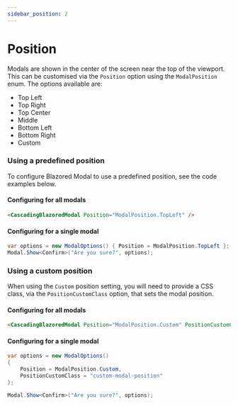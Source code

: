 ```yaml
---
sidebar_position: 2
---
```


# Position

Modals are shown in the center of the screen near the top of the viewport. This can be customised via the `Position` option using the `ModalPosition` enum. The options available are:

- Top Left
- Top Right
- Top Center
- Middle
- Bottom Left
- Bottom Right
- Custom

### Using a predefined position
To configure Blazored Modal to use a predefined position, see the code examples below.


#### Configuring for all modals
```html
<CascadingBlazoredModal Position="ModalPosition.TopLeft" />
```

#### Configuring for a single modal

```csharp
var options = new ModalOptions() { Position = ModalPosition.TopLeft };
Modal.Show<Confirm>("Are you sure?", options);
```

### Using a custom position
When using the `Custom` position setting, you will need to provide a CSS class, via the `PositionCustomClass` option, that sets the modal position. 

#### Configuring for all modals

```html
<CascadingBlazoredModal Position="ModalPosition.Custom" PositionCustomClass="custom-modal-position" />
```

#### Configuring for a single modal

```csharp
var options = new ModalOptions() 
{ 
    Position = ModalPosition.Custom,
    PositionCustomClass = "custom-modal-position"
};

Modal.Show<Confirm>("Are you sure?", options);
```